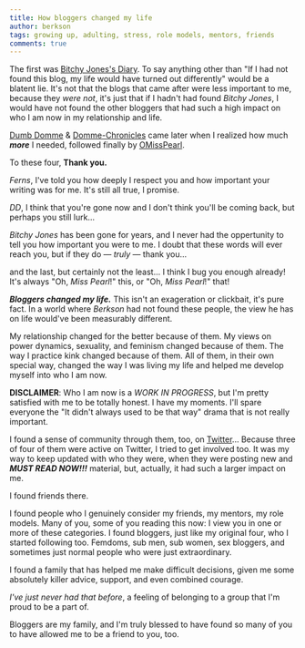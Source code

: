 ```yaml
---
title: How bloggers changed my life
author: berkson
tags: growing up, adulting, stress, role models, mentors, friends
comments: true
---
```


The first was [Bitchy Jones's Diary](https://bitchyjones.wordpress.com/).  To say anything other than "If I had not found this blog, my life would have turned out differently" would be a blatent lie.  It's not that the blogs that came after were less important to me, because they *were not*, it's just that if I hadn't had found *Bitchy Jones*, I would have not found the other bloggers that had such a high impact on who I am now in my relationship and life.

[Dumb Domme](http://www.dumbdomme.com/) & [Domme-Chronicles](http://www.domme-chronicles.com/) came later when I realized how much ***more*** I needed, followed finally by [OMissPearl](http://www.omisspearl.com/).

To these four, **Thank you.**

*Ferns*, I've told you how deeply I respect you and how important your writing was for me.  It's still all true, I promise.

*DD*, I think that you're gone now and I don't think you'll be coming back, but perhaps you still lurk...

*Bitchy Jones* has been gone for years, and I never had the oppertunity to tell you how important you were to me.  I doubt that these words will ever reach you, but if they do &mdash; *truly* &mdash; thank you...

and the last, but certainly not the least... I think I bug you enough already! It's always "Oh, *Miss Pearl*!" this, or "Oh, *Miss Pearl*!" that!

***Bloggers changed my life.***  This isn't an exageration or clickbait, it's pure fact.  In a world where *Berkson* had not found these people, the view he has on life would've been measurably different.

My relationship changed for the better because of them.  My views on power dynamics, sexuality, and feminism changed because of them.  The way I practice kink changed because of them.  All of them, in their own special way, changed the way I was living my life and helped me develop myself into who I am now.

**DISCLAIMER**: Who I am now is a *WORK IN PROGRESS*, but I'm pretty satisfied with me to be totally honest.  I have my moments.  I'll spare everyone the "It didn't always used to be that way" drama that is not really important.

I found a sense of community through them, too, on [Twitter](https://twitter.com/PrickYourFinger)... Because three of four of them were active on Twitter, I tried to get involved too.  It was my way to keep updated with who they were, when they were posting new and ***MUST READ NOW!!!*** material, but, actually, it had such a larger impact on me.

I found friends there.

I found people who I genuinely consider my friends, my mentors, my role models.  Many of you, some of you reading this now: I view you in one or more of these categories.  I found bloggers, just like my original four, who I started following too.  Femdoms, sub men, sub women, sex bloggers, and sometimes just normal people who were just extraordinary.

I found a family that has helped me make difficult decisions, given me some absolutely killer advice, support, and even combined courage.

*I've just never had that before*, a feeling of belonging to a group that I'm proud to be a part of.

Bloggers are my family, and I'm truly blessed to have found so many of you to have allowed me to be a friend to you, too.
